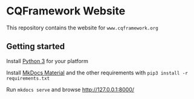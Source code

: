 # CQFramework Website

This repository contains the website for `www.cqframework.org`

## Getting started

Install [Python 3](https://www.python.org/downloads/) for your platform

Install [MkDocs Material](https://squidfunk.github.io/mkdocs-material/) and the other requirements with `pip3 install -r requirements.txt`

Run `mkdocs serve` and browse <http://127.0.0.1:8000/>